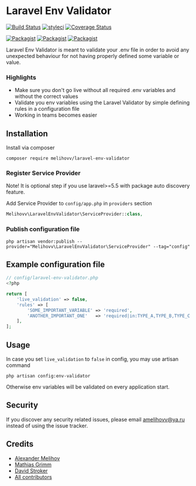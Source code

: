 Laravel Env Validator
=====================

[![Build Status](https://travis-ci.org/melihovv/laravel-env-validator.svg?branch=master)](https://travis-ci.org/melihovv/laravel-env-validator)
[![styleci](https://styleci.io/repos/78041678/shield)](https://styleci.io/repos/78041678)
[![Coverage Status](https://coveralls.io/repos/github/melihovv/laravel-env-validator/badge.svg?branch=master)](https://coveralls.io/github/melihovv/laravel-env-validator?branch=master)

[![Packagist](https://img.shields.io/packagist/v/melihovv/laravel-env-validator.svg)](https://packagist.org/packages/melihovv/laravel-env-validator)
[![Packagist](https://poser.pugx.org/melihovv/laravel-env-validator/d/total.svg)](https://packagist.org/packages/melihovv/laravel-env-validator)
[![Packagist](https://img.shields.io/packagist/l/melihovv/laravel-env-validator.svg)](https://packagist.org/packages/melihovv/laravel-env-validator)

Laravel Env Validator is meant to validate your .env file in order to avoid any
unexpected behaviour for not having properly defined some variable or value. 

### Highlights

- Make sure you don't go live without all required .env variables and without the correct values
- Validate you env variables using the Laravel Validator by simple defining rules in a configuration file
- Working in teams becomes easier

## Installation

Install via composer
```
composer require melihovv/laravel-env-validator
```

### Register Service Provider

Note! It is optional step if you use laravel>=5.5 with package auto discovery
feature.

Add Service Provider to `config/app.php` in `providers` section
```php
Melihovv\LaravelEnvValidator\ServiceProvider::class,
```

### Publish configuration file

```
php artisan vendor:publish --provider="Melihovv\LaravelEnvValidator\ServiceProvider" --tag="config"
```

## Example configuration file
```php
// config/laravel-env-validator.php
<?php

return [
    'live_validation' => false,
    'rules' => [
        'SOME_IMPORTANT_VARIABLE' => 'required',
        'ANOTHER_IMPORTANT_ONE'   => 'required|in:TYPE_A,TYPE_B,TYPE_C',
    ],
];
```

## Usage
In case you set `live_validation` to `false` in config, you may use artisan
command
```
php artisan config:env-validator
```
Otherwise env variables will be validated on every application start.

## Security

If you discover any security related issues, please email amelihovv@ya.ru instead of using the issue tracker.

## Credits

- [Alexander Melihov](https://github.com/melihovv)
- [Mathias Grimm](https://github.com/mathiasgrimm)
- [David Stroker](https://github.com/davidstoker)
- [All contributors](https://github.com/melihovv/laravel-env-validator/graphs/contributors)
